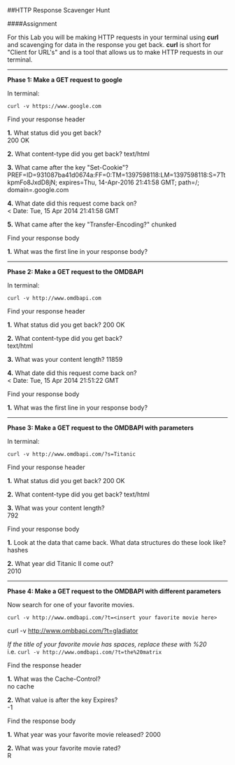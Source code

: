 ##HTTP Response Scavenger Hunt

####Assignment

For this Lab you will be making HTTP requests in your terminal using **curl** and scavenging for data in the response you get back. **curl** is short for "Client for URL's" and is a tool that allows us to make HTTP requests in our terminal.  

___________________________________________

**Phase 1: Make a GET request to google**

In terminal:

`curl -v https://www.google.com`

Find your response header

  **1.** What status did you get back?  
  200 OK
  
  **2.** What content-type did you get back? 
  text/html
  
  **3.** What came after the key "Set-Cookie"?  
  PREF=ID=931087ba41d0674a:FF=0:TM=1397598118:LM=1397598118:S=7TtkpmFo8JxdD8jN; expires=Thu, 14-Apr-2016 21:41:58 GMT; path=/; domain=.google.com
  
  **4.** What date did this request come back on?  
  < Date: Tue, 15 Apr 2014 21:41:58 GMT

  **5.** What came after the key "Transfer-Encoding?"
  chunked

Find your response body

  **1.** What was the first line in your response body?  
  <!doctype html>

_______________________________________________

**Phase 2: Make a GET request to the OMDBAPI**

In terminal:

`curl -v http://www.omdbapi.com`  

Find your response header

  **1.** What status did you get back?
  200 OK
  
  **2.** What content-type did you get back?  
  text/html
  
  **3.** What was your content length? 
  11859
  
  **4.** What date did this request come back on?  
< Date: Tue, 15 Apr 2014 21:51:22 GMT

Find your response body

  **1.** What was the first line in your response body?  
<!DOCTYPE html PUBLIC "-//W3C//DTD XHTML 1.0 Strict//EN"
    "http://www.w3.org/TR/xhtml1/DTD/xhtml1-strict.dtd">
___________________________________________________

**Phase 3: Make a GET request to the OMDBAPI with parameters**

In terminal:  

`curl -v http://www.omdbapi.com/?s=Titanic`

Find your response header

  **1.** What status did you get back?
  200 OK
  
  **2.** What content-type did you get back?
  text/html
  
  **3.** What was your content length?  
  792
  
Find your response body

  **1.** Look at the data that came back. What data structures do these look like?  
  hashes
  
  **2.** What year did Titanic II come out?  
2010
_______________________________________________________________________

**Phase 4: Make a GET request to the OMDBAPI with different parameters**

Now search for one of your favorite movies.

`curl -v http://www.omdbapi.com/?t=<insert your favorite movie here>`

curl -v http://www.ombbapi.com/?t=gladiator

*If the title of your favorite movie has spaces, replace these with %20*  
i.e. `curl -v http://www.omdbapi.com/?t=the%20matrix` 

Find the response header  

  **1.** What was the Cache-Control?  
  no cache
  
  **2.** What value is after the key Expires?  
-1

Find the response body

  **1.** What year was your favorite movie released? 
  2000
  
  **2.** What was your favorite movie rated?  
  R
